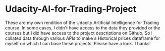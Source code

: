 # Udacity-AI-for-Trading-Project
These are my own rendition of the Udacity Artificial Intelligence for Trading course. In some cases, I didn't have access to the data they provided or the courses but I did have access to the project descriptions on Github. So I collated data through various APIs to make a Historical prices dataframe for myself on which I can base these projects. Please have a look. Thanks!
